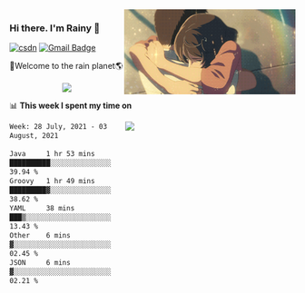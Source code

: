 <img  align='right' height="150" src="https://github.com/LikeRainDay/LikeRainDay/blob/master/pic/img_rain_1.gif?raw=true">



### Hi there. I'm Rainy :lemon:

[![csdn](https://img.shields.io/badge/-csdn-c14438?style=flat-square&logo=c&logoColor=white)](https://blog.csdn.net/qq_15807167)
[![Gmail Badge](https://img.shields.io/badge/-gmail-c14438?style=flat-square&logo=Gmail&logoColor=white&link=mailto:houshuai0816@gmail.com)](mailto:houshuai0816@gmail.com)

🚀Welcome to the rain planet🌎

<center>
<img align='center'  src="https://source.unsplash.com/random/1200x600">
</center>

📊 **This week I spent my time on**

<img align='right'   width="300" src="https://github-readme-stats.vercel.app/api?username=LikeRainDay&show_icons=true&title_color=fff&icon_color=79ff97&text_color=9f9f9f&bg_color=151515">

<!--START_SECTION:waka-->
```text
Week: 28 July, 2021 - 03 August, 2021

Java     1 hr 53 mins    ██████████░░░░░░░░░░░░░░░   39.94 % 
Groovy   1 hr 49 mins    █████████▓░░░░░░░░░░░░░░░   38.62 % 
YAML     38 mins         ███▒░░░░░░░░░░░░░░░░░░░░░   13.43 % 
Other    6 mins          ▓░░░░░░░░░░░░░░░░░░░░░░░░   02.45 % 
JSON     6 mins          ▓░░░░░░░░░░░░░░░░░░░░░░░░   02.21 % 
```
<!--END_SECTION:waka-->
